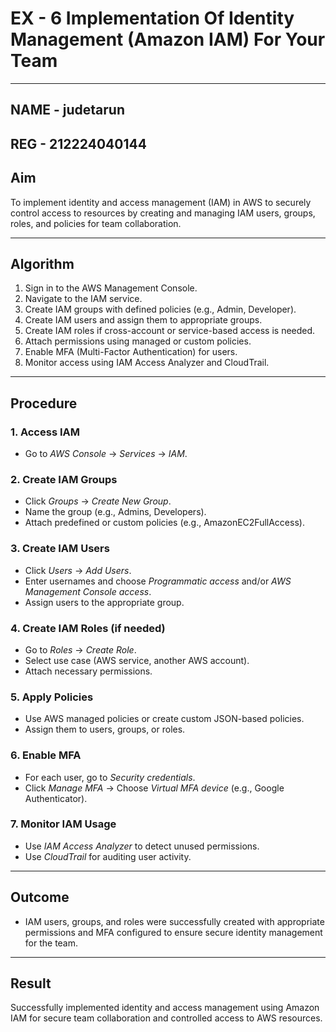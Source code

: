 # EX - 6 Implementation Of Identity Management (Amazon IAM) For Your Team

---
## NAME - judetarun
## REG - 212224040144
## Aim

To implement identity and access management (IAM) in AWS to securely control access to resources by creating and managing IAM users, groups, roles, and policies for team collaboration.

---

## Algorithm

1. Sign in to the AWS Management Console.
2. Navigate to the IAM service.
3. Create IAM groups with defined policies (e.g., Admin, Developer).
4. Create IAM users and assign them to appropriate groups.
5. Create IAM roles if cross-account or service-based access is needed.
6. Attach permissions using managed or custom policies.
7. Enable MFA (Multi-Factor Authentication) for users.
8. Monitor access using IAM Access Analyzer and CloudTrail.

---

## Procedure

### 1. Access IAM

- Go to *AWS Console* → *Services* → *IAM*.

### 2. Create IAM Groups

- Click *Groups* → *Create New Group*.
- Name the group (e.g., Admins, Developers).
- Attach predefined or custom policies (e.g., AmazonEC2FullAccess).

### 3. Create IAM Users

- Click *Users* → *Add Users*.
- Enter usernames and choose *Programmatic access* and/or *AWS Management Console access*.
- Assign users to the appropriate group.

### 4. Create IAM Roles (if needed)

- Go to *Roles* → *Create Role*.
- Select use case (AWS service, another AWS account).
- Attach necessary permissions.

### 5. Apply Policies

- Use AWS managed policies or create custom JSON-based policies.
- Assign them to users, groups, or roles.

### 6. Enable MFA

- For each user, go to *Security credentials*.
- Click *Manage MFA* → Choose *Virtual MFA device* (e.g., Google Authenticator).

### 7. Monitor IAM Usage

- Use *IAM Access Analyzer* to detect unused permissions.
- Use *CloudTrail* for auditing user activity.

---

## Outcome

- IAM users, groups, and roles were successfully created with appropriate permissions and MFA configured to ensure secure identity management for the team.

---

## Result

Successfully implemented identity and access management using Amazon IAM for secure team collaboration and controlled access to AWS resources.
